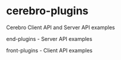 # cerebro-plugins
Cerebro Client API and Server API examples

end-plugins - Server API examples

front-plugins - Client API examples

